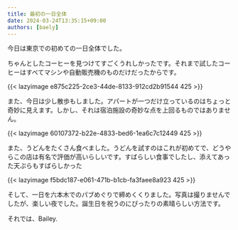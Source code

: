 ```yaml
---
title: 最初の一日全体
date: 2024-03-24T13:35:15+09:00
authors: [baely]
---
```

今日は東京での初めての一日全体でした。

ちゃんとしたコーヒーを見つけてすごくうれしかったです。それまで試したコーヒーはすべてマシンや自動販売機のものだけだったからです。

{{< lazyimage e875c225-2ce3-44de-8133-912cd2b91544 425 >}}

また、今日は少し散歩もしました。アパートが一つだけ立っているのはちょっと奇妙に見えます。しかし、それは宿泊施設の奇妙な点を上回るものではありません。

{{< lazyimage 60107372-b22e-4833-bed6-1ea6c7c12449 425 >}}

また、うどんをたくさん食べました。うどんを試すのはこれが初めてで、どうやらこの店は有名で評価が高いらしいです。すばらしい食事でしたし、添えてあった天ぷらもすばらしかった

{{< lazyimage f5bdc187-e061-471b-b1cb-fa3faee8a923 425 >}}

そして、一日を六本木でのパブめぐりで締めくくりました。写真は撮りませんでしたが、楽しい夜でした。誕生日を祝うのにぴったりの素晴らしい方法です。

それでは、Bailey.